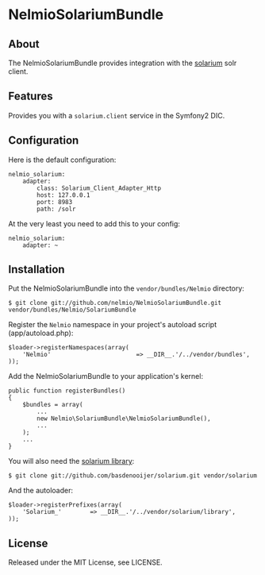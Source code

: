 # NelmioSolariumBundle

## About

The NelmioSolariumBundle provides integration with the [solarium](http://www.solarium-project.org)
solr client.

## Features

Provides you with a `solarium.client` service in the Symfony2 DIC.

## Configuration

Here is the default configuration:

    nelmio_solarium:
        adapter:
            class: Solarium_Client_Adapter_Http
            host: 127.0.0.1
            port: 8983
            path: /solr

At the very least you need to add this to your config:

    nelmio_solarium:
        adapter: ~

## Installation

Put the NelmioSolariumBundle into the ``vendor/bundles/Nelmio`` directory:

    $ git clone git://github.com/nelmio/NelmioSolariumBundle.git vendor/bundles/Nelmio/SolariumBundle

Register the `Nelmio` namespace in your project's autoload script (app/autoload.php):

    $loader->registerNamespaces(array(
        'Nelmio'                        => __DIR__.'/../vendor/bundles',
    ));

Add the NelmioSolariumBundle to your application's kernel:

    public function registerBundles()
    {
        $bundles = array(
            ...
            new Nelmio\SolariumBundle\NelmioSolariumBundle(),
            ...
        );
        ...
    }

You will also need the [solarium library](https://github.com/basdenooijer/solarium):

    $ git clone git://github.com/basdenooijer/solarium.git vendor/solarium

And the autoloader:

    $loader->registerPrefixes(array(
        'Solarium_'        => __DIR__.'/../vendor/solarium/library',
    ));

## License

Released under the MIT License, see LICENSE.
